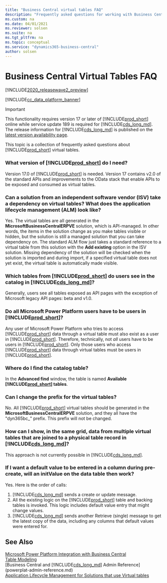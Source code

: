 ```yaml
---
title: "Business Central virtual tables FAQ"
description: "Frequently asked questions for working with Business Central virtual tables"
ms.custom: na
ms.date: 04/01/2021
ms.reviewer: solsen
ms.suite: na
ms.tgt_pltfrm: na
ms.topic: conceptual
ms.service: "dynamics365-business-central"
author: solsen
---
```


# Business Central Virtual Tables FAQ

[!INCLUDE[2020_releasewave2_preview](../includes/2020_releasewave2_preview.md)]

[!INCLUDE[cc_data_platform_banner](../includes/cc_data_platform_banner.md)]

> [!IMPORTANT]  
> This functionality requires version 17 or later of [!INCLUDE[prod_short](../developer/includes/prod_short.md)] online while service update 189 is required for [!INCLUDE[cds_long_md](../includes/cds_long_md.md)]. The release information for [!INCLUDE[cds_long_md](../includes/cds_long_md.md)] is published on the [latest version availability page](https://docs.microsoft.com/dynamics365/released-versions/dynamics-365ce#all-version-availability).

This topic is a collection of frequently asked questions about [!INCLUDE[prod_short](../developer/includes/prod_short.md)] virtual tables. 

### What version of [!INCLUDE[prod_short](../developer/includes/prod_short.md)] do I need?

Version 17.0 of [!INCLUDE[prod_short](../developer/includes/prod_short.md)] is needed. Version 17 contains v2.0 of the standard APIs and improvements to the OData stack that enable APIs to be exposed and consumed as virtual tables.  

### Can a solution from an independent software vendor (ISV) take a dependency on virtual tables? What does the application lifecycle management (ALM) look like?

Yes. The virtual tables are all generated in the **MicrosoftBusinessCentralERPVE** solution, which is API-managed. In other words, the items in the solution change as you make tables visible or hidden, but the solution is still a managed solution that you can take dependency on. The standard ALM flow just takes a standard reference to a virtual table from this solution with the **Add existing** option in the ISV solution. Missing dependency of the solution will be checked when the solution is imported and during import, if a specified virtual table does not yet exist, the virtual table is automatically made visible.

### Which tables from [!INCLUDE[prod_short](../developer/includes/prod_short.md)] do users see in the catalog in [!INCLUDE[cds_long_md](../includes/cds_long_md.md)]?

Generally, users see all tables exposed as API pages with the exception of Microsoft legacy API pages: beta and v1.0.

### Do all Microsoft Power Platform users have to be users in [!INCLUDE[prod_short](../developer/includes/prod_short.md)]?

Any user of Microsoft Power Platform who tries to access [!INCLUDE[prod_short](../developer/includes/prod_short.md)] data through a virtual table must also exist as a user in [!INCLUDE[prod_short](../developer/includes/prod_short.md)]. Therefore, technically, not *all* users have to be users in [!INCLUDE[prod_short](../developer/includes/prod_short.md)]. Only those users who access [!INCLUDE[prod_short](../developer/includes/prod_short.md)] data through virtual tables must be users in [!INCLUDE[prod_short](../developer/includes/prod_short.md)].

### Where do I find the catalog table?

In the **Advanced find** window, the table is named **Available [!INCLUDE[prod_short](../developer/includes/prod_short.md)] tables**.

### Can I change the prefix for the virtual tables?

No. All [!INCLUDE[prod_short](../developer/includes/prod_short.md)] virtual tables should be generated in the **MicrosoftBusinessCentralERPVE** solution, and they all have the "dyn365bc\_" prefix. This prefix will not be changed.

### How can I show, in the same grid, data from multiple virtual tables that are joined to a physical table record in [!INCLUDE[cds_long_md](../includes/cds_long_md.md)]?

This approach is not currently possible in [!INCLUDE[cds_long_md](../includes/cds_long_md.md)].

### If I want a default value to be entered in a column during pre-create, will an initValue on the data table then work?

Yes. Here is the order of calls:

1. [!INCLUDE[cds_long_md](../includes/cds_long_md.md)] sends a create or update message.
2. All the existing logic on the [!INCLUDE[prod_short](../developer/includes/prod_short.md)] table and backing tables is invoked. This logic includes default value entry that might change values.
3. [!INCLUDE[cds_long_md](../includes/cds_long_md.md)] sends another Retrieve (single) message to get the latest copy of the data, including any columns that default values were entered for.

## See Also

[Microsoft Power Platform Integration with Business Central](powerplat-overview.md)  
[Table Modeling](powerplat-entity-modeling.md)  
[Business Central and [!INCLUDE[cds_long_md](../includes/cds_long_md.md)] Admin Reference](powerplat-admin-reference.md)  
[Application Lifecycle Management for Solutions that use Virtual tables](powerplat-app-lifecycle-management.md)